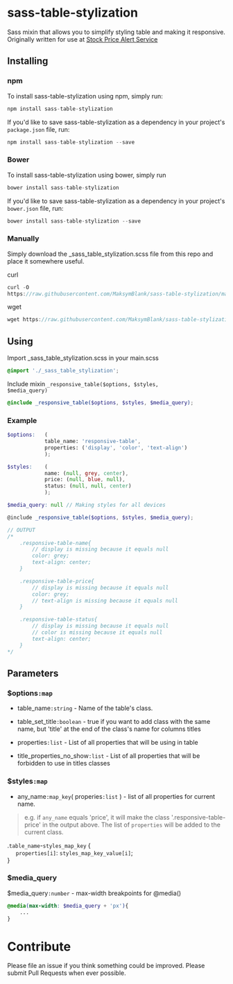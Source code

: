 # sass-table-stylization

Sass mixin that allows you to simplify styling table and making it responsive. Originally written for use at <a href="https://mystockreminder.com">Stock Price Alert Service</a>

## Installing
### npm
To install sass-table-stylization using npm, simply run:

```js
npm install sass-table-stylization
```

If you'd like to save sass-table-stylization as a dependency in your project's <code>package.json</code> file, run:

```js
npm install sass-table-stylization --save
```

### Bower
To install sass-table-stylization using bower, simply run 
```js
bower install sass-table-stylization
```
If you'd like to save sass-table-stylization as a dependency in your project's <code>bower.json</code> file, run:
```js
bower install sass-table-stylization --save
```

### Manually

Simply download the _sass_table_stylization.scss file from this repo and place it somewhere useful.

curl

```js
curl -O 
https://raw.githubusercontent.com/MaksymBlank/sass-table-stylization/master/_sass_table_stylization.scss
```

wget
```js
wget https://raw.githubusercontent.com/MaksymBlank/sass-table-stylization/master/_sass_table_stylization.scss
```

## Using

Import _sass_table_stylization.scss in your main.scss
```scss
@import './_sass_table_stylization';
```

Include mixin <code>_responsive_table($options, $styles, $media_query)</code>
```scss
@include _responsive_table($options, $styles, $media_query);
```

### Example
```scss
$options:   (
            table_name: 'responsive-table',
            properties: ('display', 'color', 'text-align')
            );

$styles:    (
            name: (null, grey, center),
            price: (null, blue, null),
            status: (null, null, center)
            );

$media_query: null // Making styles for all devices

@include _responsive_table($options, $styles, $media_query);

// OUTPUT
/*
    .responsive-table-name{
        // display is missing because it equals null
        color: grey;
        text-align: center;
    }

    .responsive-table-price{
        // display is missing because it equals null
        color: grey;
        // text-align is missing because it equals null
    }

    .responsive-table-status{
        // display is missing because it equals null
        // color is missing because it equals null
        text-align: center;
    }
*/
```

## Parameters

### $options<code>:map</code>
- table_name<code>:string</code> - Name of the table's class.

- table_set_title<code>:boolean</code> - true if you want to add class with the same name, but 'title' at the end of the class's name for columns titles

- properties<code>:list</code> - List of all properties that will be using in table

- title_properties_no_show<code>:list</code> - List of all properties that will be forbidden to use in titles classes

### $styles<code>:map</code>
- any_name<code>:map_key</code>( properies<code>:list</code> ) - list of all properties for current name.
> e.g. if <code>any_name</code> equals 'price', it will make the class '.responsive-table-price' in the output above. The list of <code>properties</code> will be added to the current class.


.<code>table_name</code>-<code>styles_map_key</code> {<br>
&nbsp;&nbsp;&nbsp;&nbsp;&nbsp;<code>properties[i]</code>: <code>styles_map_key_value[i]</code>;<br>
}

### $media_query
$media_query<code>:number</code> - max-width breakpoints for @media()

```scss
@media(max-width: $media_query + 'px'){
    ...
}
```

# Contribute
Please file an issue if you think something could be improved. Please submit Pull Requests when ever possible.

